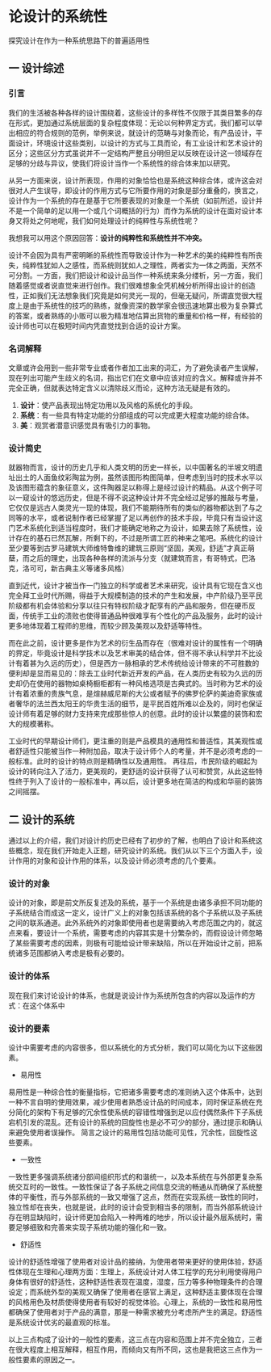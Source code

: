 # 论设计的系统性 
探究设计在作为一种系统思路下的普遍适用性

## 一 设计综述

### 引言

我们的生活被各种各样的设计围绕着，这些设计的多样性不仅限于其类目繁多的存在形式，更加通过系统层面的复杂程度体现：无论以何种界定方式，我们都可以举出相应的符合规则的范例，举例来说，就设计的范畴与对象而论，有产品设计，平面设计，环境设计这些类别，以设计的方式与工具而论，有工业设计和艺术设计的区分；这些区分方式虽说并不一定结构严整且分明但足以反映在设计这一领域存在足够的分歧与异议，使我们将设计当作一个系统性的综合体来加以研究。

从另一方面来说，设计所表现，作用的对象恰恰也是系统这种综合体，或许这会对很对人产生误导，即设计的作用方式与它所要作用的对象是部分重叠的，换言之，设计作为一个系统的存在是基于它所要表现的对象是一个系统（如前所述，设计并不是一个简单的足以用一个或几个词概括的行为）而作为系统的设计在面对设计本身又将处之何地呢，我们如何处理设计的纯粹性与系统性呢？

我想我可以用这个原因回答：**设计的纯粹性和系统性并不冲突。**

设计不会因为具有严密明晰的系统性而导致设计作为一种艺术的美的纯粹性有所丧失，纯粹性犹如人之感性，而系统则犹如人之理性，两者实为一体之两面，天然不可分割。一方面，我们把设计和设计品当作一种系统来条分缕析，另一方面，我们随着感觉或者说直觉来进行创作。我们很难想象全凭机械分析所得出设计的创造性，正如我们无法想象我们究竟是如何灵光一现的，但毫无疑问，所谓直觉很大程度上是由于系统性的技巧的熟练，就像资深的数学家会很迅速地算出极为复杂算式的答案，或者熟练的小贩可以极为精准地估算出货物的重量和价格一样，有经验的设计师也可以在极短时间内凭直觉找到合适的设计方案。

### 名词解释

文章或许会用到一些非常专业或者作者加工出来的词汇，为了避免读者产生误解，现在列出可能产生歧义的名词，指出它们在文章中应该对应的含义。解释或许并不完全正确，但就表达特定含义以清除歧义而论，这种方法无疑是有效的。

1. **设计**：使产品表现出特定功用以及风格的系统化的手段。
2. **系统**：有一些具有特定功能的分部组成的可以完成更大程度功能的综合体。
3. **美**：观赏者潜意识感觉具有吸引力的事物。

### 设计简史

就器物而言，设计的历史几乎和人类文明的历史一样长，以中国著名的半坡文明遗址出土的人面鱼纹彩陶盆为例，虽然该图形构图简单，但考虑到当时的技术水平以及该图形蕴含的象征意义，这件陶器足以称得上是经过设计的精品。从这个例子可以一窥设计的悠远历史，但是不得不说这种设计并不完全经过足够的推敲与考量，它仅仅是远古人类灵光一现的体现，我们不能期待所有的类似的器物都达到了与之同等的水平，或者说制作者已经掌握了足以再创作的技术手段，毕竟只有当设计这门艺术系统化到适当程度时，我们才能确定地称之为设计，如果去除了系统性，设计存在的基石已然瓦解，所剩下的，不过是所谓工匠的神来之笔吧。系统化的设计至少要等到古罗马建筑大师维特鲁维的建筑三原则“坚固，美观，舒适”才真正萌蘖，而之后的理史，出现各种各样的流派与分支（就建筑而言，有哥特式，巴洛克，洛可可，新古典主义等诸多风格）

直到近代，设计才被当作一门独立的科学或者艺术来研究，设计具有它现在含义也完全拜工业时代所赐，得益于大规模制造的技术的产生和发展，中产阶级乃至平民阶级都有机会体验和分享以往只有特权阶级才配享有的产品和服务，但在硬币反面，传统手工业的溃败也使得普通品种很难享有个性化的产品及服务，此时的设计更多地体现着工程师的思维，而较少顾及美观以及舒适等特性。

而在此之前，设计更多是作为艺术的衍生品而存在（很难对设计的属性有一个明确的界定，毕竟设计是科学技术以及艺术审美的结合体，但不得不承认科学并不比设计有着甚为久远的历史），但是西方一脉相承的艺术传统给设计带来的不可胜数的便利却是显而易见的：除去工业时代新近开发的产品，在人类历史有较为久远的历史却仍在使用的器物如桌椅橱柜都有一种风格选项是古典式的。当时称为艺术的设计有着浓重的贵族气息，是煊赫威尼斯的大公或者赋予的佛罗伦萨的美迪奇家族或者奢华的法兰西太阳王的华贵生活的细节，是平民百姓所难以企及的，同时也保证设计师有着足够的财力支持来完成那些惊人的创意。此时的设计以繁盛的装饰和宏大的规模著称。

工业时代的早期设计师们，更注重的则是产品模具的通用性和普适性，其美观性或者舒适性只能被当作一种附加品，取决于设计师个人的考量，并不是必须考虑的一般标准。此时的设计的特点则是精确性以及通用性。
再往后，市民阶级的崛起为设计的转向注入了活力，更美观的，更舒适的设计获得了认可和赞赏，从此这些特性终于列入了设计的一般标准中，再以后，设计更多地在简洁的构成和华丽的装饰之间摇摆。

## 二 设计的系统

通过以上的介绍，我们对设计的历史已经有了初步的了解，也明白了设计和系统这些概念，现在我们开始走入正题，研究设计的系统。我们从以下三个方面入手，设计作用的对象和设计作用的体系，以及设计师必须考虑的几个要素。

### 设计的对象

设计的对象，即是前文所反复述及的系统，基于一个系统是由诸多承担不同功能的子系统结合而成这一定义，设计广义上的对象包括该系统的各个子系统以及子系统之间的联系通道。此外系统外的对象即使用者也是需要纳入考虑范围之内的，就这点来看，要设计一个系统，需要考虑的内容其实是十分繁杂的，而假设设计师忽略了某些需要考虑的因素，则极有可能给设计带来缺陷，所以在开始设计之前，把系统诸多范围都纳入考虑是极有必要的。

### 设计的体系

现在我们来讨论设计的体系，也就是说设计作为系统所包含的内容以及运作的方式：在这个体系中


### 设计的要素

设计中需要考虑的内容很多，但以系统化的方式分析，我们可以简化为以下这些因素。

+ 易用性

易用性是一种综合性的衡量指标，它把诸多需要考虑的准则纳入这个体系中，达到一种不言自明的使用效果，减少使用者熟悉设计品的时间成本，同时保证系统在充分简化的架构下有足够的冗余性使系统的容错性增强到足以应付偶然条件下子系统宕机引发的混乱。还有设计的系统的回旋性也是必不可少的部分，通过提示和确认来避免使用者误操作。
简言之设计的易用性包括功能可见性，冗余性，回旋性这些要素。

+ 一致性

一致性更多强调系统诸分部间组织形式的和谐统一，以及本系统在与外部更复杂系统交互时的一致性。一致性保证了各子系统之间信息交流的畅通从而确保了系统整体的平衡性，而与外部系统的一致又增强了这点，然而在实现系统一致性的同时，独立性却在丧失，也就是说，此时的设计会受到相当多的限制，而当外部系统设计存在明显缺陷时，设计师更加会陷入一种两难的地步，所以设计最外层系统时，需要足够细致和完善来实现子系统功能的强化和一致。

+ 舒适性

设计的舒适性增强了使用者对设计品的接纳，为使用者带来更好的使用体验，舒适性体现在生理和心理两方面：生理上，系统设计对人体工程学的充分利用使得用户身体有很好的舒适性，这种舒适性表现在温度，湿度，压力等多种物理条件的合理设定；而系统外型的美观又确保了使用者在感官上满足，这种舒适主要体现在合理的风格用色及材质使得使用者有较好的视觉体验。心理上，系统的一致性和易用性都确保了使用者对于产品的满意，那是一种需求被充分考虑所产生的满足。舒适性是系统设计优劣的最直观的标准。

以上三点构成了设计的一般性的要素，这三点在内容和范围上并不完全独立，三者在很大程度上相互解释，相互作用，而倾向又有所不同，这也是我把这三点作为一般性要素的原因之一。